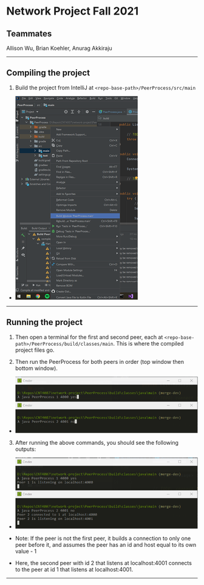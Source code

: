 # Network Project Fall 2021

## Teammates

Allison Wu, Brian Koehler, Anurag Akkiraju

---

## Compiling the project

1. Build the project from IntelliJ at `<repo-base-path>/PeerProcess/src/main`

- ![buildbutton](./images/buildbutton.png)

---

## Running the project

1. Then open a terminal for the first and second peer, each at `<repo-base-path>/PeerProcess/build/classes/main`. This is where the compiled project files go.

2. Then run the PeerProcess for both peers in order (top window then bottom window).

- ![runningproject](./images/running.png)

3. After running the above commands, you should see the following outputs:

- ![listening](./images/listening.png)

- Note: If the peer is not the first peer, it builds a connection to only one peer before it, and assumes the peer has an id and host equal to its own value - 1

- Here, the second peer with id 2 that listens at localhost:4001 connects to the peer at id 1 that listens at localhost:4001.

---

